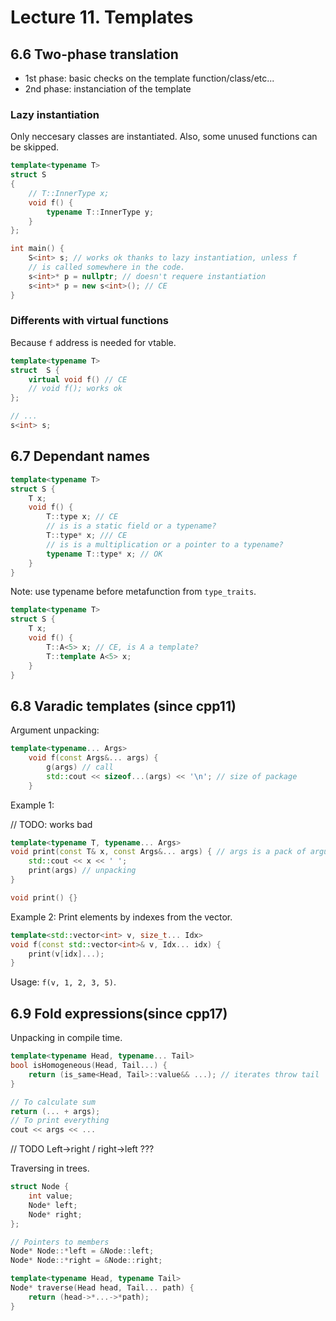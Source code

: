 # Lecture 11. Templates

## 6.6 Two-phase translation

- 1st phase: basic checks on the template function/class/etc...
- 2nd phase: instanciation of the template 

### Lazy instantiation

Only neccesary classes are instantiated. Also, some unused functions can be skipped.

```cpp
template<typename T>
struct S
{
	// T::InnerType x;
	void f() {
		typename T::InnerType y;
	}
};

int main() {
	S<int> s; // works ok thanks to lazy instantiation, unless f
	// is called somewhere in the code.
	s<int>* p = nullptr; // doesn't requere instantiation
	s<int>* p = new s<int>(); // CE
}
```

### Differents with virtual functions

Because `f` address is needed for vtable.

```cpp
template<typename T>
struct  S {
	virtual void f() // CE
	// void f(); works ok
};

// ...
s<int> s;
```

## 6.7 Dependant names

```cpp
template<typename T>
struct S {
	T x;
	void f() {
		T::type x; // CE
		// is is a static field or a typename?
		T::type* x; /// CE
		// is is a multiplication or a pointer to a typename?
		typename T::type* x; // OK
	}
}
```

Note: use typename before metafunction from `type_traits`.

```cpp
template<typename T>
struct S {
	T x;
	void f() {
		T::A<5> x; // CE, is A a template?
		T::template A<5> x;
	}
}
```

## 6.8 Varadic templates (since cpp11)

Argument unpacking:
```cpp
template<typename... Args>
	void f(const Args&... args) {
		g(args) // call
		std::cout << sizeof...(args) << '\n'; // size of package
	}
```

Example 1:

// TODO: works bad
```cpp
template<typename T, typename... Args>
void print(const T& x, const Args&... args) { // args is a pack of arguments
	std::cout << x << ' ';
	print(args) // unpacking
}

void print() {}
```

Example 2:
Print elements by indexes from the vector.
```cpp
template<std::vector<int> v, size_t... Idx>
void f(const std::vector<int>& v, Idx... idx) {
	print(v[idx]...);
}
```
Usage: `f(v, 1, 2, 3, 5)`.

## 6.9 Fold expressions(since cpp17)

Unpacking in compile time.
```cpp
template<typename Head, typename... Tail>
bool isHomogeneous(Head, Tail...) {
	return (is_same<Head, Tail>::value&& ...); // iterates throw tail
}
```

```cpp
// To calculate sum
return (... + args);
// To print everything
cout << args << ...

```

// TODO Left->right / right->left ???

Traversing in trees.
```cpp
struct Node {
	int value;
	Node* left;
	Node* right;
};

// Pointers to members
Node* Node::*left = &Node::left;
Node* Node::*right = &Node::right;

template<typename Head, typename Tail>
Node* traverse(Head head, Tail... path) {
	return (head->*...->*path);
}
```



